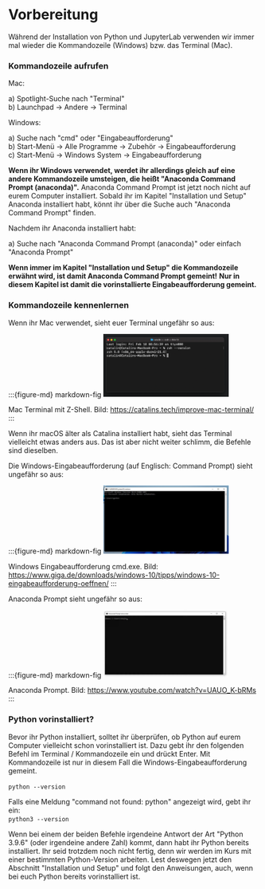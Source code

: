 # Vorbereitung

Während der Installation von Python und JupyterLab verwenden wir immer mal wieder die Kommandozeile (Windows) bzw. das Terminal (Mac).

### Kommandozeile aufrufen 

Mac: 

a) Spotlight-Suche nach "Terminal" \
b) Launchpad -> Andere -> Terminal

Windows: 

a) Suche nach "cmd" oder "Eingabeaufforderung" \
b) Start-Menü -> Alle Programme -> Zubehör -> Eingabeaufforderung \
c) Start-Menü -> Windows System -> Eingabeaufforderung

**Wenn ihr Windows verwendet, werdet ihr allerdings gleich auf eine andere Kommandozeile umsteigen, die heißt "Anaconda Command Prompt (anaconda)".**
Anaconda Command Prompt ist jetzt noch nicht auf eurem Computer installiert. Sobald ihr im Kapitel "Installation und Setup" Anaconda installiert habt, könnt ihr über die Suche auch "Anaconda Command Prompt" finden.   

Nachdem ihr Anaconda installiert habt: 

a) Suche nach "Anaconda Command Prompt (anaconda)" oder einfach "Anaconda Prompt"

**Wenn immer im Kapitel "Installation und Setup" die Kommandozeile erwähnt wird, ist damit Anaconda Command Prompt gemeint!**
**Nur in diesem Kapitel ist damit die vorinstallierte Eingabeaufforderung gemeint.**

### Kommandozeile kennenlernen 

Wenn ihr Mac verwendet, sieht euer Terminal ungefähr so aus: 

:::{figure-md} markdown-fig
<img src="mac_zsh.png" alt="Mac zsh" class="bg-transparent" width="50%">

Mac Terminal mit Z-Shell. Bild: https://catalins.tech/improve-mac-terminal/
:::

Wenn ihr macOS älter als Catalina installiert habt, sieht das Terminal vielleicht etwas anders aus. 
Das ist aber nicht weiter schlimm, die Befehle sind dieselben. 

Die Windows-Eingabeaufforderung (auf Englisch: Command Prompt) sieht ungefähr so aus: 

:::{figure-md} markdown-fig
<img src="windows_cmd.png" alt="Windows cmd" class="bg-transparent" width="50%">

Windows Eingabeaufforderung cmd.exe. Bild: https://www.giga.de/downloads/windows-10/tipps/windows-10-eingabeaufforderung-oeffnen/
:::

Anaconda Prompt sieht ungefähr so aus: 

:::{figure-md} markdown-fig
<img src="windows_anaconda_prompt.png" alt="Anaconda prompt" class="bg-transparent" width="50%">

Anaconda Prompt. Bild: https://www.youtube.com/watch?v=UAUO_K-bRMs
:::


### Python vorinstalliert? 

Bevor ihr Python installiert, solltet ihr überprüfen, ob Python auf eurem Computer vielleicht schon vorinstalliert ist.
Dazu gebt ihr den folgenden Befehl im Terminal / Kommandozeile ein und drückt Enter. Mit Kommandozeile ist nur in diesem Fall die Windows-Eingabeaufforderung gemeint.

`python --version` 

Falls eine Meldung "command not found: python" angezeigt wird, gebt ihr ein: \
`python3 --version`

Wenn bei einem der beiden Befehle irgendeine Antwort der Art "Python 3.9.6" (oder irgendeine andere Zahl) kommt, dann habt ihr Python bereits installiert. 
Ihr seid trotzdem noch nicht fertig, denn wir werden im Kurs mit einer bestimmten Python-Version arbeiten. Lest deswegen jetzt den Abschnitt "Installation und Setup" und folgt den Anweisungen, auch, wenn bei euch Python bereits vorinstalliert ist.



